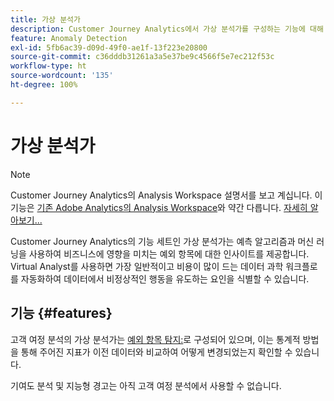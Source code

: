 ```yaml
---
title: 가상 분석가
description: Customer Journey Analytics에서 가상 분석가를 구성하는 기능에 대해 알아봅니다.
feature: Anomaly Detection
exl-id: 5fb6ac39-d09d-49f0-ae1f-13f223e20800
source-git-commit: c36dddb31261a3a5e37be9c4566f5e7ec212f53c
workflow-type: ht
source-wordcount: '135'
ht-degree: 100%

---
```


# 가상 분석가

>[!NOTE]
>
>Customer Journey Analytics의 Analysis Workspace 설명서를 보고 계십니다. 이 기능은 [기존 Adobe Analytics의 Analysis Workspace](https://experienceleague.adobe.com/docs/analytics/analyze/analysis-workspace/home.html)와 약간 다릅니다. [자세히 알아보기...](/help/getting-started/cja-aa.md)

Customer Journey Analytics의 기능 세트인 가상 분석가는 예측 알고리즘과 머신 러닝을 사용하여 비즈니스에 영향을 미치는 예외 항목에 대한 인사이트를 제공합니다. Virtual Analyst를 사용하면 가장 일반적이고 비용이 많이 드는 데이터 과학 워크플로를 자동화하여 데이터에서 비정상적인 행동을 유도하는 요인을 식별할 수 있습니다.

## 기능 {#features}

고객 여정 분석의 가상 분석가는 [예외 항목 탐지:](c-anomaly-detection/anomaly-detection.md)로 구성되어 있으며, 이는 통계적 방법을 통해 주어진 지표가 이전 데이터와 비교하여 어떻게 변경되었는지 확인할 수 있습니다.

기여도 분석 및 지능형 경고는 아직 고객 여정 분석에서 사용할 수 없습니다.
